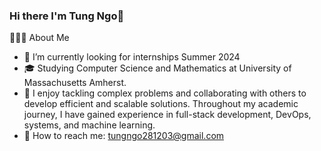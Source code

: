 ### Hi there I'm Tung Ngo👋


👨🏻‍💻  About Me

- 🤔   I’m currently looking for internships Summer 2024
- 🎓   Studying Computer Science and Mathematics at University of Massachusetts Amherst.
- 💼   I enjoy tackling complex problems and collaborating with others to develop efficient and scalable solutions. Throughout my academic journey, I have gained   experience in full-stack development, DevOps, systems, and machine learning.
- 🌱   How to reach me: tungngo281203@gmail.com



